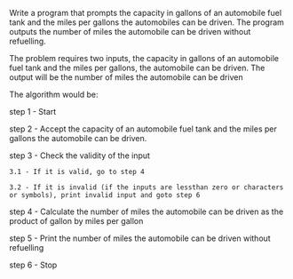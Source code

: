  Write a program that prompts the capacity in gallons of an automobile fuel tank and the miles per gallons
the automobiles can be driven. The program outputs the number of miles the automobile can be driven
without refuelling. 

 The problem requires two inputs, the capacity in gallons of an automobile fuel tank and the miles per gallons, the automobile can be driven. The output will be the number of miles the automobile can be driven 

The algorithm would be:

step 1 - Start

step 2 - Accept the capacity of an automobile fuel tank and the miles per gallons the automobile can be driven.

step 3 - Check the validity of the input
  
    3.1 - If it is valid, go to step 4
  
    3.2 - If it is invalid (if the inputs are lessthan zero or characters or symbols), print invalid input and goto step 6

step 4 - Calculate the number of miles the automobile can be driven as the product of gallon by miles per gallon 

step 5 - Print the number of miles the automobile can be driven without refuelling

step 6 - Stop




